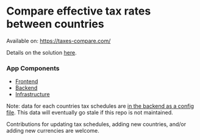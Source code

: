 # Compare effective tax rates between countries

Available on: https://taxes-compare.com/

Details on the solution [here](/server/methodology.md).

### App Components

- [Frontend](/client/README.md)
- [Backend](/server/README.md)
- [Infrastructure](/deploy/README.md)

Note: data for each countries tax schedules are [in the backend as a config file](https://github.com/Scott-Simmons/taxes-compare/blob/93868822405f519328868a45673f23643f3fb76b/server/assets/taxes.json). This data will eventually go stale if this repo is not maintained.

Contributions for updating tax schedules, adding new countries, and/or adding new currencies are welcome.
